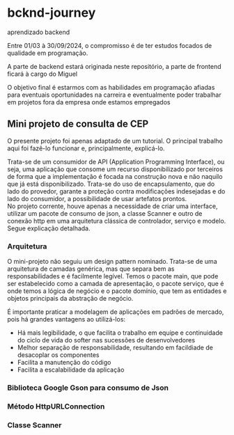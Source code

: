 # bcknd-journey
aprendizado backend

Entre 01/03 à 30/09/2024, o compromisso é de ter estudos focados de qualidade em programação.

A parte de backend estará originada neste repositório, a parte de frontend ficará à cargo do Miguel

O objetivo final é estarmos com as habilidades em programação afiadas para eventuais oportunidades na carreira e eventualmente poder trabalhar em projetos fora da empresa onde estamos empregados

## Mini projeto de consulta de CEP

O presente projeto foi apenas adaptado de um tutorial. O principal trabalho aqui foi fazê-lo funcionar e, principalmente, explicá-lo.

Trata-se de um consumidor de API (Application Programming Interface), ou seja, uma aplicação que consome um recurso disponibilizado por terceiros de forma que a implementação é focada na construção nova e não naquilo que já está disponibilizado. Trata-se do uso de encapsulamento, que do lado do provedor, garante a proteção contra modificações indesejadas e do lado do consumidor, a possibilidade de usar artefatos prontos.  
No projeto corrente, houve apenas a necessidade de criar uma interface, utilizar um pacote de consumo de json, a classe Scanner e outro de conexão http em uma arquitetura clássica de controlador, serviço e modelo. Segue explicação detalhada.

### Arquitetura

O mini-projeto não seguiu um design pattern nominado. Trata-se de uma arquitetura de camadas genérica, mas que separa bem as responsabilidades e é facilmente legível. Temos o pacote main, que pode ser estabelecido como a camada de apresentação, o pacote serviço, que é onde temos a lógica de negócio e o pacote domínio, que tem as entidades e objetos principais da abstração de negócio.

É importante praticar a modelagem de aplicações em padrões de mercado, pois há grandes vantagens ao utilizá-los:

* Há mais legibilidade, o que facilita o trabalho em equipe e continuidade do ciclo de vida do softer nas sucessões de desenvolvedores 
* Melhor separação de responsabilidade, resultando em facildiade de desacoplar os componentes  
* Facilita a manutenção do código  
* Facilita a escalabilidade da aplicação

### Biblioteca Google Gson para consumo de Json

### Método HttpURLConnection

### Classe Scanner

